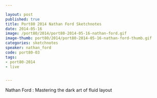 ```yaml
---

layout: post
published: true
title: Port80 2014 Nathan Ford Sketchnotes
date: 2014-05-16
image: /port80/2014/port80-2014-05-16-nathan-ford.gif
image-thumb: port80/2014/port80-2014-05-16-nathan-ford-thumb.gif
categories: sketchnotes
speaker: nathan_ford
code: port80-03
tags:
- port80-2014
- live


---
```


Nathan Ford :  Mastering the dark art of fluid layout